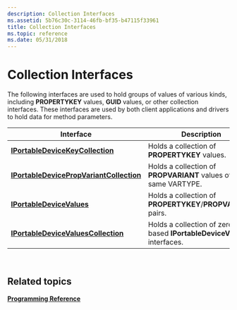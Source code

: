 ```yaml
---
description: Collection Interfaces
ms.assetid: 5b76c30c-3114-46fb-bf35-b47115f33961
title: Collection Interfaces
ms.topic: reference
ms.date: 05/31/2018
---
```


# Collection Interfaces

The following interfaces are used to hold groups of values of various kinds, including **PROPERTYKEY** values, **GUID** values, or other collection interfaces. These interfaces are used by both client applications and drivers to hold data for method parameters.



| Interface                                                                            | Description                                                            |
|--------------------------------------------------------------------------------------|------------------------------------------------------------------------|
| [**IPortableDeviceKeyCollection**](iportabledevicekeycollection.md)                 | Holds a collection of **PROPERTYKEY** values.                          |
| [**IPortableDevicePropVariantCollection**](iportabledevicepropvariantcollection.md) | Holds a collection of **PROPVARIANT** values of the same VARTYPE.      |
| [**IPortableDeviceValues**](iportabledevicevalues.md)                               | Holds a collection of **PROPERTYKEY**/**PROPVARIANT** pairs.           |
| [**IPortableDeviceValuesCollection**](iportabledevicevaluescollection.md)           | Holds a collection of zero-based **IPortableDeviceValues** interfaces. |



 

## Related topics

<dl> <dt>

[**Programming Reference**](programming-reference.md)
</dt> </dl>

 

 



